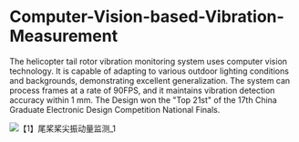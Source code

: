 # Computer-Vision-based-Vibration-Measurement
The helicopter tail rotor vibration monitoring system uses computer vision technology. It is capable of adapting to various outdoor lighting conditions and backgrounds, demonstrating excellent generalization. The system can process frames at a rate of 90FPS, and it maintains vibration detection accuracy within 1 mm. The Design won the "Top 21st" of the 17th China Graduate Electronic Design Competition National Finals.

![【1】尾桨桨尖振动量监测_1](https://github.com/user-attachments/assets/3e00f8d2-e684-4f61-a769-1d3969bcb42b)
